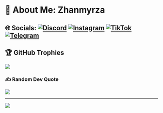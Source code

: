 # 💫 About Me: Zhanmyrza


## 🌐 Socials: [![Discord](https://img.shields.io/badge/Discord-%237289DA.svg?logo=discord&logoColor=white)](https://discord.gg/Zhanmyrza) [![Instagram](https://img.shields.io/badge/Instagram-%23E4405F.svg?logo=Instagram&logoColor=white)](https://instagram.com/Zhanmyrza_13) [![TikTok](https://img.shields.io/badge/TikTok-%23000000.svg?logo=TikTok&logoColor=white)](https://tiktok.com/@Zhanmyrza_13) [![Telegram](https://img.shields.io/badge/Telegram-%230077B5.svg?logo=Telegram&logoColor=white)](https://t.me/Zhanmyrza_13)

## 🏆 GitHub Trophies
![](https://github-profile-trophy.vercel.app/?username=Madi007&theme=radical&no-frame=false&no-bg=false&margin-w=4)

### ✍️ Random Dev Quote
![](https://quotes-github-readme.vercel.app/api?type=horizontal&theme=merko)

---
[![](https://visitcount.itsvg.in/api?id=Madi007&icon=6&color=0)](https://visitcount.itsvg.in)

<!-- Proudly created with GPRM ( https://gprm.itsvg.in ) -->
